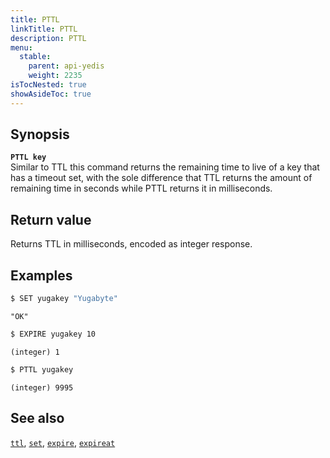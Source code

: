 ```yaml
---
title: PTTL
linkTitle: PTTL
description: PTTL
menu:
  stable:
    parent: api-yedis
    weight: 2235
isTocNested: true
showAsideToc: true
---
```


## Synopsis

<b>`PTTL key`</b><br>
Similar to TTL this command returns the remaining time to live of a key that has a timeout set, with the sole difference that TTL returns the amount of remaining time in seconds while PTTL returns it in milliseconds.

## Return value

Returns TTL in milliseconds, encoded as integer response.

## Examples

```sh
$ SET yugakey "Yugabyte"
```

```
"OK"
```

```sh
$ EXPIRE yugakey 10
```

```
(integer) 1
```

```sh
$ PTTL yugakey
```

```
(integer) 9995
```

## See also

[`ttl`](../ttl/), [`set`](../set/), [`expire`](../expire/), [`expireat`](../expireat/)
